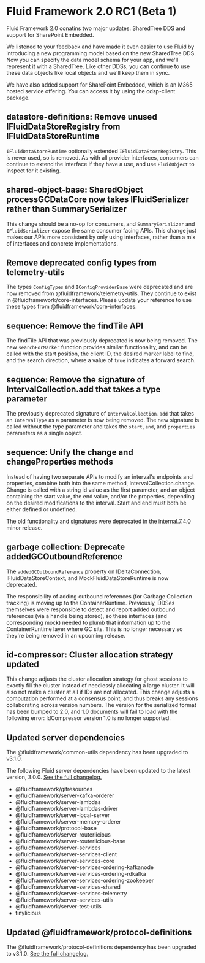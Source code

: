 <!-- THIS IS AN AUTOGENERATED FILE. DO NOT EDIT THIS FILE DIRECTLY. -->

# Fluid Framework 2.0 RC1 (Beta 1)

Fluid Framework 2.0 conatins two major updates: SharedTree DDS and support for SharePoint Embedded.

We listened to your feedback and have made it even easier to use Fluid by introducing a new programming model based on the new SharedTree DDS. Now you can specify the data model schema for your app, and we'll represent it with a SharedTree. Like other DDSs, you can continue to use these data objects like local objects and we'll keep them in sync.

We have also added support for SharePoint Embedded, which is an M365 hosted service offering. You can access it by using the odsp-client package.

## datastore-definitions: Remove unused IFluidDataStoreRegistry from IFluidDataStoreRuntime

`IFluidDataStoreRuntime` optionally extended `IFluidDataStoreRegistry`. This is never used, so is removed. As with all provider interfaces, consumers can continue to extend the interface if they have a use, and use `FluidObject` to inspect for it existing.

## shared-object-base: SharedObject processGCDataCore now takes IFluidSerializer rather than SummarySerializer

This change should be a no-op for consumers, and `SummarySerializer` and `IFluidSerializer` expose the same consumer facing APIs. This change just makes our APIs more consistent by only using interfaces, rather than a mix of interfaces and concrete implementations.

## Remove deprecated config types from telemetry-utils

The types `ConfigTypes` and `IConfigProviderBase` were deprecated and are now removed from @fluidframework/telemetry-utils. They continue to exist in @fluidframework/core-interfaces. Please update your reference to use these types from @fluidframework/core-interfaces.

## sequence: Remove the findTile API

The findTile API that was previously deprecated is now being removed. The new `searchForMarker` function provides similar functionality, and can be called with the start position, the client ID, the desired marker label to find, and the search direction, where a value of `true` indicates a forward search.

## sequence: Remove the signature of IntervalCollection.add that takes a type parameter

The previously deprecated signature of `IntervalCollection.add` that takes an `IntervalType` as a parameter is now being removed. The new signature is called without the type parameter and takes the `start`, `end`, and `properties` parameters as a single object.

## sequence: Unify the change and changeProperties methods

Instead of having two separate APIs to modify an interval's endpoints and properties, combine both into the same method, IntervalCollection.change. Change is called with a string id value as the first parameter, and an object containing the start value, the end value, and/or the properties, depending on the desired modifications to the interval. Start and end must both be either defined or undefined.

The old functionality and signatures were deprecated in the internal.7.4.0 minor release.

## garbage collection: Deprecate addedGCOutboundReference

The `addedGCOutboundReference` property on IDeltaConnection, IFluidDataStoreContext, and MockFluidDataStoreRuntime is now deprecated.

The responsibility of adding outbound references (for Garbage Collection tracking) is moving up to the ContainerRuntime. Previously, DDSes themselves were responsible to detect and report added outbound references (via a handle being stored), so these interfaces (and corresponding mock) needed to plumb that information up to the ContainerRuntime layer where GC sits. This is no longer necessary so they're being removed in an upcoming release.

## id-compressor: Cluster allocation strategy updated

This change adjusts the cluster allocation strategy for ghost sessions to exactly fill the cluster instead of needlessly allocating a large cluster. It will also not make a cluster at all if IDs are not allocated. This change adjusts a computation performed at a consensus point, and thus breaks any sessions collaborating across version numbers. The version for the serialized format has been bumped to 2.0, and 1.0 documents will fail to load with the following error: IdCompressor version 1.0 is no longer supported.

## Updated server dependencies

The @fluidframework/common-utils dependency has been upgraded to v3.1.0.

The following Fluid server dependencies have been updated to the latest version, 3.0.0. [See the full changelog.](https://github.com/microsoft/FluidFramework/releases/tag/server_v3.0.0)

- @fluidframework/gitresources
- @fluidframework/server-kafka-orderer
- @fluidframework/server-lambdas
- @fluidframework/server-lambdas-driver
- @fluidframework/server-local-server
- @fluidframework/server-memory-orderer
- @fluidframework/protocol-base
- @fluidframework/server-routerlicious
- @fluidframework/server-routerlicious-base
- @fluidframework/server-services
- @fluidframework/server-services-client
- @fluidframework/server-services-core
- @fluidframework/server-services-ordering-kafkanode
- @fluidframework/server-services-ordering-rdkafka
- @fluidframework/server-services-ordering-zookeeper
- @fluidframework/server-services-shared
- @fluidframework/server-services-telemetry
- @fluidframework/server-services-utils
- @fluidframework/server-test-utils
- tinylicious

## Updated @fluidframework/protocol-definitions

The @fluidframework/protocol-definitions dependency has been upgraded to v3.1.0. [See the full changelog.](https://github.com/microsoft/FluidFramework/blob/main/common/lib/protocol-definitions/CHANGELOG.md#310)
